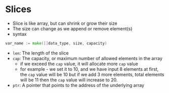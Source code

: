 # Slices
- Slice is like array, but can shrink or grow their size
- The size can change as we append or remove element(s)
- syntax
```go
var_name := make([]data_type, size, capacity)
```
- `len`: The length of the slice
- `cap`: The capacity, or maximum number of allowed elements in the array
    - if we exceed the `cap` value, it will allocate more `cap` value
    - for example - we set it to 10, and we have input 8 elements at first, the `cap` value will be 10 but if we add 3 more elements, total elements will be 11 then the `cap` value will increase to 20.
- `ptr`: A pointer that points to the address of the underlying array

